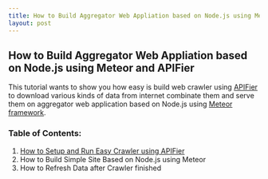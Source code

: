 ```yaml
---
title: How to Build Aggregator Web Appliation based on Node.js using Meteor and APIFier
layout: post
---
```



##  How to Build Aggregator Web Appliation based on Node.js using Meteor and APIFier

This tutorial wants to show you how easy is build web crawler using [APIFier](https://apifier.com) to download various kinds of data from internet combinate them and serve them on aggregator web application based on Node.js using [Meteor framework](https://www.meteor.com).

### Table of Contents:

1. [How to Setup and Run Easy Crawler using APIFier](./easy-crawler-using-APIFier)
2. How to Build Simple Site Based on Node.js using Meteor
3. How to Refresh Data after Crawler finished
